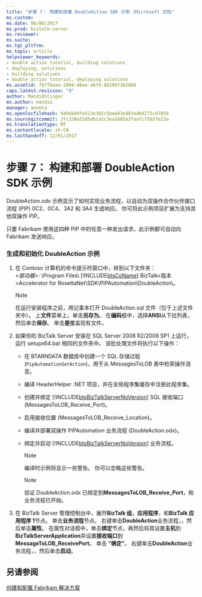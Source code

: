 ```yaml
---
title: "步骤 7： 构建和部署 DoubleAction SDK 示例 |Microsoft 文档"
ms.custom: 
ms.date: 06/08/2017
ms.prod: biztalk-server
ms.reviewer: 
ms.suite: 
ms.tgt_pltfrm: 
ms.topic: article
helpviewer_keywords:
- double action tutorial, building solutions
- deploying, solutions
- building solutions
- double action tutorial, deploying solutions
ms.assetid: f67f8aee-1004-48ee-a6fd-881097382888
caps.latest.revision: "9"
author: MandiOhlinger
ms.author: mandia
manager: anneta
ms.openlocfilehash: 6d9ebd9fe513e302c5bee83e902ed0d275c8785b
ms.sourcegitcommit: 3fc338e52d5dbca2c3ea1685a2faafc7582fe23a
ms.translationtype: MT
ms.contentlocale: zh-CN
ms.lasthandoff: 12/01/2017
---
```

# <a name="step-7-building-and-deploying-the-doubleaction-sdk-sample"></a>步骤 7： 构建和部署 DoubleAction SDK 示例
DoubleAction.odx 示例显示了如何实现业务流程，以自动为双操作合作伙伴接口流程 (PIP) 0C2、0C4、3A2 和 3A4 生成响应。 你可将此示例项目扩展为支持其他双操作 PIP。  
  
 只要 Fabrikam 使用这四种 PIP 中的任意一种发出请求，此示例都可自动向 Fabrikam 发送响应。  
  
### <a name="to-build-and-initialize-the-doubleaction-sample"></a>生成和初始化 DoubleAction 示例  
  
1.  在 Contoso 计算机的命令提示符窗口中，转到以下文件夹：   
    *\<驱动器\>*: \Program Files\\ [!INCLUDE[btsCoName](../../includes/btsconame-md.md)] BizTalk\<版本\>Accelerator for RosettaNet\SDK\PIPAutomation\DoubleAction\\。  
  
    > [!NOTE]
    >  在运行安装程序之前，用记事本打开 DoubleAction.sql 文件（位于上述文件夹中）。 上**文件**菜单上，单击**另存为**。 在**编码**框中，选择**ANSI**从下拉列表，然后单击**保存**。 单击**是**覆盖现有文件。  
  
2.  如果你的 BizTalk Server 安装在 SQL Server 2008 R2/2008 SP1 上运行，运行 setupx64.bat 相同的文件夹中。 该批处理文件将执行以下操作：  
  
    -   在 BTARNDATA 数据库中创建一个 SQL 存储过程 (`PipAutomationGetAction`)，用于从 MessagesToLOB 表中检索操作消息。  
  
    -   编译 HeaderHelper .NET 项目，并在全局程序集缓存中注册此程序集。  
  
    -   创建并绑定 [!INCLUDE[btsBizTalkServerNoVersion](../../includes/btsbiztalkservernoversion-md.md)] SQL 接收端口 (MessagesToLOB_Receive_Port)。  
  
    -   启用接收位置 (MessagesToLOB_Receive_Location)。  
  
    -   编译并部署双操作 PIPAutomation 业务流程 (DoubleAction.odx)。  
  
    -   绑定并启动 [!INCLUDE[btsBizTalkServerNoVersion](../../includes/btsbiztalkservernoversion-md.md)] 业务流程。  
  
        > [!NOTE]
        >  编译时示例将显示一些警告。 你可以忽略这些警告。  
  
        > [!NOTE]
        >  验证 DoubleAction.odx 已绑定到**MessagesToLOB_Receive_Port**，和业务流程已开始。  
  
3.  在 BizTalk Server 管理控制台中，展开**BizTalk 组**，**应用程序**，和**BizTalk 应用程序 1**节点。 单击**业务流程**节点。 右键单击**DoubleAction**业务流程，，然后单击**属性**。 在属性对话框中，单击**绑定**节点，再然后将其设置**主机**到**BizTalkServerApplication**并设置**接收端口**到**MessageToLOB_ReceivePort**。 单击 **“确定”**。 右键单击**DoubleAction**业务流程，，然后单击**启动**。  
  
## <a name="see-also"></a>另请参阅  
 [创建和配置 Fabrikam 解决方案](../../adapters-and-accelerators/accelerator-rosettanet/creating-and-configuring-the-fabrikam-solution.md)